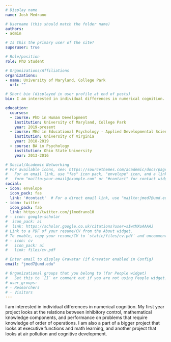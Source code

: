```yaml
---
# Display name
name: Josh Medrano

# Username (this should match the folder name)
authors:
- admin

# Is this the primary user of the site?
superuser: true

# Role/position
role: PhD Student

# Organizations/Affiliations
organizations:
- name: University of Maryland, College Park
  url: ""

# Short bio (displayed in user profile at end of posts)
bio: I am interested in individual differences in numerical cognition. At the moment, I am looking at how executive functions are linked to mathematical learning.

education:
  courses:
  - course: PhD in Human Development
    institution: University of Maryland, College Park
    year: 2019-present
  - course: MEd in Educational Psychology - Applied Developmental Science
    institution: University of Virginia
    year: 2018-2019
  - course: BA in Psychology
    institution: Ohio State University
    year: 2013-2016

# Social/Academic Networking
# For available icons, see: https://sourcethemes.com/academic/docs/page-builder/#icons
#   For an email link, use "fas" icon pack, "envelope" icon, and a link in the
#   form "mailto:your-email@example.com" or "#contact" for contact widget.
social:
- icon: envelope
  icon_pack: fas
  link: '#contact'  # For a direct email link, use "mailto:jmed7@umd.edu".
- icon: twitter
  icon_pack: fab
  link: https://twitter.com/jlmedrano10
# - icon: google-scholar
#  icon_pack: ai
#  link: https://scholar.google.co.uk/citations?user=sIwtMXoAAAAJ
# Link to a PDF of your resume/CV from the About widget.
# To enable, copy your resume/CV to `static/files/cv.pdf` and uncomment the lines below.
# - icon: cv
#   icon_pack: ai
#   link: files/cv.pdf

# Enter email to display Gravatar (if Gravatar enabled in Config)
email: "jmed7@umd.edu"

# Organizational groups that you belong to (for People widget)
#   Set this to `[]` or comment out if you are not using People widget.
# user_groups:
# - Researchers
# - Visitors
---
```


I am interested in individual differences in numerical cognition. My first year project looks at the relations between inhibitory control, mathematical knowledge components, and performance on problems that require knowledge of order of operations. I am also a part of a bigger project that looks at executive functions and math learning, and another project that looks at air pollution and cognitive development.
